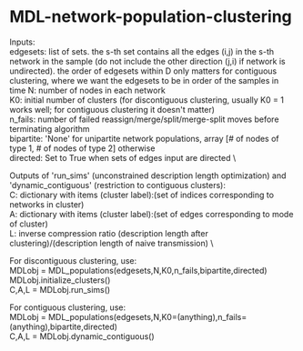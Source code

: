 # MDL-network-population-clustering

Inputs: \
edgesets: list of sets. the s-th set contains all the edges (i,j) in the s-th network in the sample (do not include the other direction (j,i) if network is undirected). 
    the order of edgesets within D only matters for contiguous clustering, where we want the edgesets to be in order of the samples in time
N: number of nodes in each network \
K0: initial number of clusters (for discontiguous clustering, usually K0 = 1 works well; for contiguous clustering it doesn't matter) \
n_fails: number of failed reassign/merge/split/merge-split moves before terminating algorithm \
bipartite: 'None' for unipartite network populations, array [# of nodes of type 1, # of nodes of type 2] otherwise \
directed: Set to True when sets of edges input are directed \

Outputs of 'run_sims' (unconstrained description length optimization) and 'dynamic_contiguous' (restriction to contiguous clusters): \
C: dictionary with items (cluster label):(set of indices corresponding to networks in cluster) \
A: dictionary with items (cluster label):(set of edges corresponding to mode of cluster) \
L: inverse compression ratio (description length after clustering)/(description length of naive transmission) \

For discontiguous clustering, use: \
MDLobj = MDL_populations(edgesets,N,K0,n_fails,bipartite,directed) \
MDLobj.initialize_clusters() \
C,A,L = MDLobj.run_sims() 

For contiguous clustering, use: \
MDLobj = MDL_populations(edgesets,N,K0=(anything),n_fails=(anything),bipartite,directed) \
C,A,L = MDLobj.dynamic_contiguous() 
